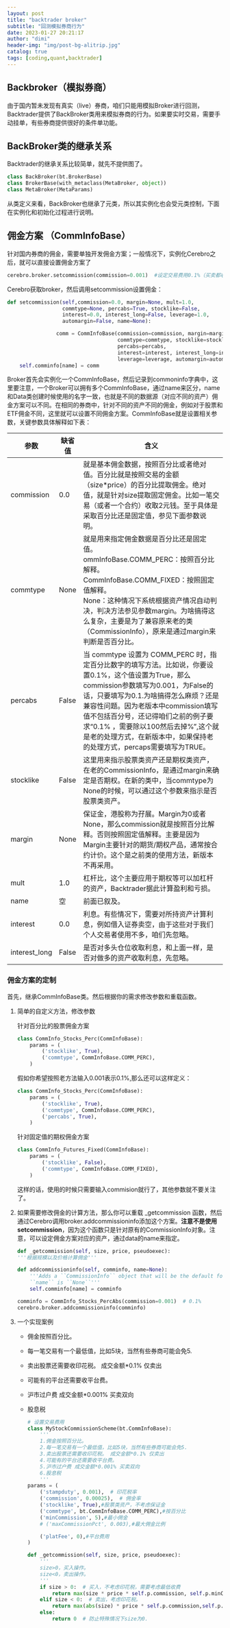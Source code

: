 ```yaml
---
layout: post
title: "backtrader broker"
subtitle: "回测模拟券商行为"
date: 2023-01-27 20:21:17
author: "dimi"
header-img: "img/post-bg-alitrip.jpg"
catalog: true
tags: [coding,quant,backtrader]
---
```


##  Backbroker（模拟券商）

由于国内暂未发现有真实（live）券商，咱们只能用模拟Broker进行回测，Backtrader提供了BackBroker类用来模拟券商的行为。如果要实时交易，需要手动挂单，有些券商提供很好的条件单功能。

## BackBroker类的继承关系

Backtrader的继承关系比较简单，就先不提供图了。

```python
class BackBroker(bt.BrokerBase)
class BrokerBase(with_metaclass(MetaBroker, object))
class MetaBroker(MetaParams)
```

从类定义来看，BackBroker也继承了元类，所以其实例化也会受元类控制，下面在实例化和初始化过程进行说明。



## 佣金方案 （CommInfoBase）

针对国内券商的佣金，需要单独开发佣金方案；一般情况下，实例化Cerebro之后，就可以直接设置佣金方案了

```python
cerebro.broker.setcommission(commission=0.001)  #设定交易费用0.1%（买卖都收）
```

Cerebro获取broker，然后调用setcommission设置佣金：

```python
def setcommission(self,commission=0.0, margin=None, mult=1.0,
                  commtype=None, percabs=True, stocklike=False,
                  interest=0.0, interest_long=False, leverage=1.0,
                  automargin=False, name=None):

                comm = CommInfoBase(commission=commission, margin=margin, mult=mult,
                                    commtype=commtype, stocklike=stocklike,
                                    percabs=percabs,
                                    interest=interest, interest_long=interest_long,
                                    leverage=leverage, automargin=automargin)
    self.comminfo[name] = comm
```

Broker首先会实例化一个CommInfoBase，然后记录到commoninfo字典中，这里要注意，一个Broker可以拥有多个CommInfoBase，通过name来区分，name和Data类创建时候使用的名字一致，也就是不同的数据源（对应不同的资产）佣金方案可以不同。在相同的券商中，针对不同的资产不同的佣金，例如对于股票和ETF佣金不同，这里就可以设置不同佣金方案。CommInfoBase就是设置相关参数，关键参数具体解释如下表：

| 参数            | 缺省值   | 含义                    |
| ------------- | ----- | ----------------------------- |
| commission    | 0.0   | 就是基本佣金数据，按照百分比或者绝对值。百分比就是按照交易的金额（size*price）的百分比提取佣金。绝对值，就是针对size提取固定佣金。比如一笔交易（或者一个合约）收取2元钱。至于具体是采取百分比还是固定值，参见下面参数说明。           |
| commtype      | None  | 就是用来指定佣金数据是百分比还是固定值。<br>ommInfoBase.COMM_PERC：按照百分比解释。<br>CommInfoBase.COMM_FIXED：按照固定值解释。<br>None：这种情况下系统根据资产情况自动判决，判决方法参见参数margin。为啥搞得这么复杂，主要是为了兼容原来老的类（CommissionInfo），原来是通过margin来判断是否百分比。                |
| percabs       | False | 当 commtype 设置为 COMM_PERC 时，指定百分比数字的填写方法。比如说，你要设置0.1%，这个值设置为True，那么commission参数填写为0.001，为False的话，只要填写为0.1.为啥搞得怎么麻烦？还是兼容性问题。因为老版本中commission填写值不包括百分号，还记得咱们之前的例子要求“0.1% ，需要除以100然后去掉%”,这个就是老的处理方式，在新版本中，如果保持老的处理方式，percaps需要填写为TRUE。 |
| stocklike     | False | 这里用来指示股票类资产还是期权类资产，在老的CommissionInfo，是通过margin来确定是否期权。在新的类中，当commtype为None的时候，可以通过这个参数来指示是否股票类资产。                |
| margin        | None  | 保证金，港股称为孖展。Margin为0或者None，那么commission就是按照百分比解释。否则按照固定值解释。主要是因为Margin主要针对的期货/期权产品，通常按合约计价。这个是之前类的使用方法，新版本不再采用。      |
| mult          | 1.0   | 杠杆比，这个主要应用于期权等可以加杠杆的资产，Backtrader据此计算盈利和亏损。      |
| name          | 空     | 前面已叙及。             |
| interest      | 0.0   | 利息。有些情况下，需要对所持资产计算利息，例如借入证券卖空，由于这些对于我们个人交易者使用不多，咱们先忽略。          |
| interest_long | False | 是否对多头仓位收取利息，和上面一样，是否对做多的资产收取利息，先忽略。                |

### 佣金方案的定制

首先，继承CommInfoBase类。然后根据你的需求修改参数和重载函数。

1. 简单的自定义方法，修改参数

    针对百分比的股票佣金方案

    ```python
    class CommInfo_Stocks_Perc(CommInfoBase):
        params = (
            ('stocklike', True),
            ('commtype', CommInfoBase.COMM_PERC),
        )
    ```
    
    假如你希望按照老方法输入0.001表示0.1%,那么还可以这样定义：

    ```python
    class CommInfo_Stocks_Perc(CommInfoBase):
        params = (
            ('stocklike', True),
            ('commtype', CommInfoBase.COMM_PERC),
            ('percabs', True),
        )
    ```

    针对固定值的期权佣金方案

    ```python
    class CommInfo_Futures_Fixed(CommInfoBase):
        params = (
            ('stocklike', False),
            ('commtype', CommInfoBase.COMM_FIXED),
        )
    ```

    这样的话，使用的时候只需要输入commision就行了，其他参数就不要关注了。

2. 如果需要修改佣金的计算方法，那么你可以重载 _getcommission 函数，然后通过Cerebro调用broker.addcommissioninfo添加这个方案。**注意不是使用setcommission**，因为这个函数只是针对原有的CommissionInfo对象。注意，可以设定佣金方案对应的资产，通过data的name来指定。

    ```python
    def _getcommission(self, size, price, pseudoexec):
    '''根据规模以及价格计算佣金'''

    def addcommissioninfo(self, comminfo, name=None):
        '''Adds a ``CommissionInfo`` object that will be the default for all assets if
        ``name`` is ``None``'''
        self.comminfo[name] = comminfo

    comminfo = CommInfo_Stocks_PercAbs(commission=0.001)  # 0.1%
    cerebro.broker.addcommissioninfo(comminfo)
    ```

3. 一个实现案例

    - 佣金按照百分比。
    - 每一笔交易有一个最低值，比如5块，当然有些券商可能会免5.
    - 卖出股票还需要收印花税。 成交金额*0.1% 仅卖出
    - 可能有的平台还需要收平台费。
    - 沪市过户费 成交金额*0.001% 买卖双向
    - 股息税

        ```python
        # 设置交易费用
        class MyStockCommissionScheme(bt.CommInfoBase):
            '''
            1.佣金按照百分比。
            2.每一笔交易有一个最低值，比如5块，当然有些券商可能会免5.
            3.卖出股票还需要收印花税。 成交金额*0.1% 仅卖出
            4.可能有的平台还需要收平台费。
            5.沪市过户费 成交金额*0.001% 买卖双向
            6.股息税
            '''
        params = (
            ('stampduty', 0.001),  # 印花税率
            ('commission', 0.00025),  # 佣金率
            ('stocklike', True),#股票类资产，不考虑保证金
            ('commtype', bt.CommInfoBase.COMM_PERC),#按百分比
            ('minCommission', 5),#最小佣金
            # ('maxCommissionPct', 0.003),#最大佣金比例

            ('platFee', 0),#平台费用
        )

        def _getcommission(self, size, price, pseudoexec):
            '''
            size>0，买入操作。
            size<0，卖出操作。
            '''
            if size > 0:  # 买入，不考虑印花税，需要考虑最低收费
                return max(size * price * self.p.commission, self.p.minCommission) + self.p.platFee
            elif size < 0:  # 卖出，考虑印花税。
                return max(abs(size) * price * self.p.commission,self.p.minCommission)+abs(size) * price * self.p.stampduty + self.p.platFee
            else:
                return 0  # 防止特殊情况下size为0.
        ```




